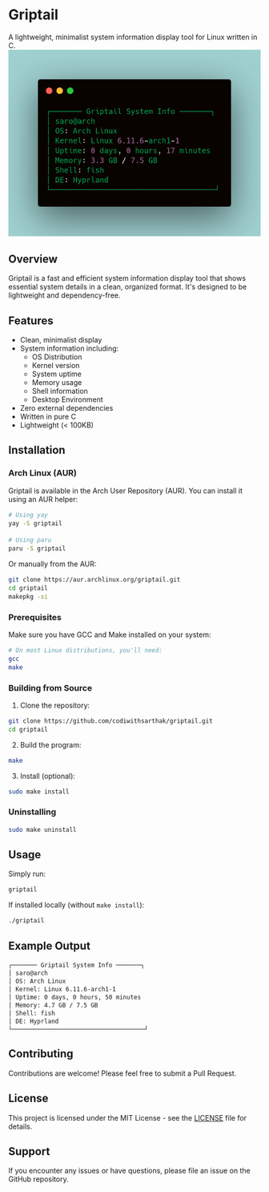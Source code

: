 # Griptail
A lightweight, minimalist system information display tool for Linux written in C.
![screenshot](screenshot.png)

## Overview
Griptail is a fast and efficient system information display tool that shows essential system details in a clean, organized format. It's designed to be lightweight and dependency-free.

## Features
- Clean, minimalist display
- System information including:
  - OS Distribution
  - Kernel version
  - System uptime
  - Memory usage
  - Shell information
  - Desktop Environment
- Zero external dependencies
- Written in pure C
- Lightweight (< 100KB)

## Installation

### Arch Linux (AUR)
Griptail is available in the Arch User Repository (AUR). You can install it using an AUR helper:

```bash
# Using yay
yay -S griptail

# Using paru
paru -S griptail
```

Or manually from the AUR:
```bash
git clone https://aur.archlinux.org/griptail.git
cd griptail
makepkg -si
```

### Prerequisites
Make sure you have GCC and Make installed on your system:
```bash
# On most Linux distributions, you'll need:
gcc
make
```

### Building from Source
1. Clone the repository:
```bash
git clone https://github.com/codiwithsarthak/griptail.git
cd griptail
```

2. Build the program:
```bash
make
```

3. Install (optional):
```bash
sudo make install
```

### Uninstalling
```bash
sudo make uninstall
```

## Usage
Simply run:
```bash
griptail
```

If installed locally (without `make install`):
```bash
./griptail
```

## Example Output
```
┌─────── Griptail System Info ───────┐
│ saro@arch
│ OS: Arch Linux
│ Kernel: Linux 6.11.6-arch1-1
│ Uptime: 0 days, 0 hours, 50 minutes
│ Memory: 4.7 GB / 7.5 GB
│ Shell: fish
│ DE: Hyprland
└─────────────────────────────────────┘
```

## Contributing
Contributions are welcome! Please feel free to submit a Pull Request.

## License
This project is licensed under the MIT License - see the [LICENSE](LICENSE) file for details.

## Support
If you encounter any issues or have questions, please file an issue on the GitHub repository.
